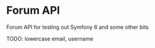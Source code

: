 # Forum API
Forum API for testing out Symfony 6 and some other bits

TODO: lowercase email, username
